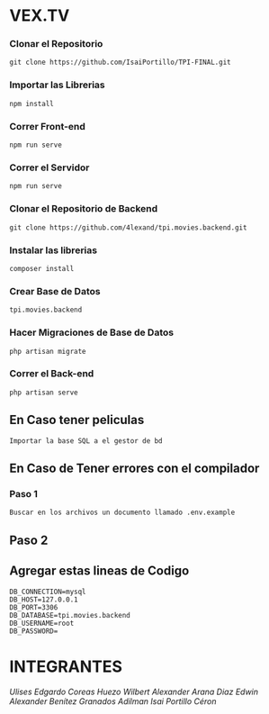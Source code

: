 # VEX.TV

### Clonar el Repositorio
```
git clone https://github.com/IsaiPortillo/TPI-FINAL.git
```

### Importar las Librerias
```
npm install
```

### Correr Front-end
```
npm run serve
```

### Correr el Servidor
```
npm run serve
```
### Clonar el Repositorio de Backend
```
git clone https://github.com/4lexand/tpi.movies.backend.git
```
### Instalar las librerias
```
composer install
```
### Crear Base de Datos
```
tpi.movies.backend
```

### Hacer Migraciones de Base de Datos
```
php artisan migrate
```
### Correr el Back-end
```
php artisan serve
```
## En Caso tener peliculas
```
Importar la base SQL a el gestor de bd
```
## En Caso de Tener errores con el compilador
### Paso 1
```
Buscar en los archivos un documento llamado .env.example
```
## Paso 2
## Agregar estas lineas de Codigo
```
DB_CONNECTION=mysql
DB_HOST=127.0.0.1
DB_PORT=3306
DB_DATABASE=tpi.movies.backend
DB_USERNAME=root
DB_PASSWORD=
```
# INTEGRANTES
*Ulises Edgardo Coreas Huezo*
*Wilbert Alexander Arana Diaz*
*Edwin Alexander Benítez Granados*
*Adilman Isai Portillo Céron*

